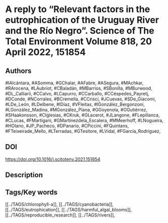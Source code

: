 # A reply to “Relevant factors in the eutrophication of the Uruguay River and the Río Negro”. Science of The Total Environment Volume 818, 20 April 2022, 151854

## Authors
#IAlcántara, #ASomma, #GChalar, #AFabre, #ASegura, #MAchkar, #RArocena, #LAubriot, #CBaladán, #MBarrios, #SBonilla, #MBurwood, #DL_Calliarii, #CCalvo, #LCapurro, #CCarballo, #CCéspedes_Payretj, #DConde, #NCorrales, #BCremella, #CCrisci, #JCuevas, #SDe_Giacomi, #LDe_León, #LDelbene, #IDíaz, #VFleitas, #IGonzález_Bergonzoni, #LGonzález_Madina, #MGonzález_Piana, #GGoyenola, #OGutiérrez, #SHaakonsson, #CIglesias, #CKruk, #GLacerot, #JLangone, #FLepillanca, #CLucas, #FMartigani, #GMartínezdela_Escalera, #MMeerhoff, #LNogueira, #HOlano, #JP_Pacheco, #DPanario, #CPiccini, #FQuintans, #FTeixeirade_Mello, #LTerradas, #GTesitore, #LVidal, #FGarcía_Rodríguez, 
## DOI
 https://doi.org/10.1016/j.scitotenv.2021.151854
## Description

## Tags/Key words
[[../TAGS/chlorophyll-a]], [[../TAGS/cyanobacteria]], [[../TAGS/eutrophication]], [[../TAGS/harmful_algal_blooms]], [[../TAGS/reproducible_research]], [[../TAGS/rivers]], 